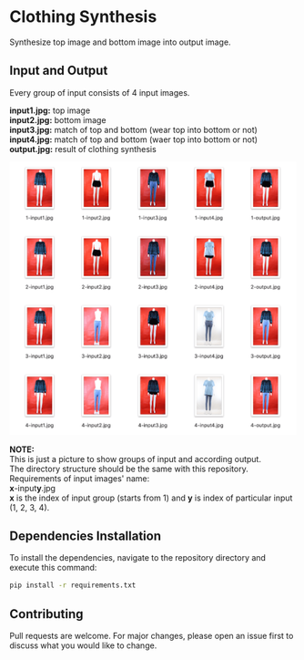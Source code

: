 # Clothing Synthesis

Synthesize top image and bottom image into output image. 

## Input and Output

Every group of input consists of 4 input images.  

**input1.jpg:** top image  
**input2.jpg:** bottom image  
**input3.jpg:** match of top and bottom (wear top into bottom or not)  
**input4.jpg:** match of top and bottom (waer top into bottom or not)  
**output.jpg:** result of clothing synthesis

![overview](overview.png)

**NOTE:**  
This is just a picture to show groups of input and according output.  
The directory structure should be the same with this repository.  
Requirements of input images' name:  
**x**-input**y**.jpg  
**x** is the index of input group (starts from 1) and **y** is index of
particular input (1, 2, 3, 4).

## Dependencies Installation

To install the dependencies, navigate to the repository directory and
execute this command:

```bash
pip install -r requirements.txt
```

## Contributing
Pull requests are welcome. For major changes, please open an issue first
to discuss what you would like to change.
